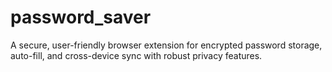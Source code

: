 # password_saver
A secure, user-friendly browser extension for encrypted password storage, auto-fill, and cross-device sync with robust privacy features.
